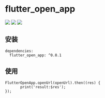 # flutter_open_app

![](https://img.shields.io/badge/build-passing-brightgreen)
![](https://img.shields.io/badge/version-0.0.1-orange)
![](https://img.shields.io/badge/platform-flutter-lightgrey)


## 安装
	dependencies:
	  flutter_open_app: ^0.0.1

## 使用
	FlutterOpenApp.openUrl(openUrl).then((res) {
	       print('result:$res');
	});